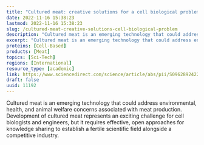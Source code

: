 ```yaml
---
title: "Cultured meat: creative solutions for a cell biological problem"
date: 2022-11-16 15:38:23
lastmod: 2022-11-16 15:38:23
slug: /cultured-meat-creative-solutions-cell-biological-problem
description: "Cultured meat is an emerging technology that could address environmental, health, and animal welfare concerns associated with meat production. Development of cultured meat represents an exciting challenge for cell biologists and engineers, but it requires effective, open approaches for knowledge sharing to establish a fertile scientific field alongside a competitive&nbsp;industry."
excerpt: "Cultured meat is an emerging technology that could address environmental, health, and animal welfare concerns associated with meat production. Development of cultured meat represents an exciting challenge for cell biologists and engineers, but it requires effective, open approaches for knowledge sharing to establish a fertile scientific field alongside a competitive&nbsp;industry."
proteins: [Cell-Based]
products: [Meat]
topics: [Sci-Tech]
regions: [International]
resource_type: [academic]
link: https://www.sciencedirect.com/science/article/abs/pii/S0962892422002331
draft: false
uuid: 11192
---
```

Cultured meat is an emerging technology that could address
environmental, health, and animal welfare concerns associated with meat
production. Development of cultured meat represents an exciting
challenge for cell biologists and engineers, but it requires effective,
open approaches for knowledge sharing to establish a fertile scientific
field alongside a competitive industry.
